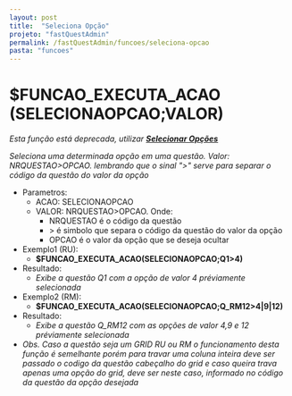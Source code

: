 ```yaml
---
layout: post
title:  "Seleciona Opção"
projeto: "fastQuestAdmin"
permalink: /fastQuestAdmin/funcoes/seleciona-opcao
pasta: "funcoes"
---	
```

# $FUNCAO_EXECUTA_ACAO (SELECIONAOPCAO;VALOR)
*Esta função está deprecada, utilizar **<a href="/fastQuestAdmin/funcoesv2/selecionarOpcao">Selecionar Opções</a>***

*Seleciona uma determinada opção em uma questão. Valor: NRQUESTAO>OPCAO. lembrando que o sinal ">" serve para separar o código da questão do valor da opção*

- Parametros: 
    - ACAO: SELECIONAOPCAO
    - VALOR: NRQUESTAO>OPCAO. Onde: 
        - NRQUESTAO é o código da questão
        - \> é simbolo que separa o código da questão do valor da opção
        - OPCAO é o valor da opção que se deseja ocultar
- Exemplo1 (RU):
    - **$FUNCAO_EXECUTA_ACAO(SELECIONAOPCAO;Q1>4)**
- Resultado:
    - *Exibe a questão Q1 com a opção de valor 4 préviamente selecionada*
- Exemplo2 (RM):
    - **$FUNCAO_EXECUTA_ACAO(SELECIONAOPCAO;Q_RM12>4\|9\|12)**
- Resultado:
    - *Exibe a questão Q_RM12 com as opções de valor 4,9 e 12 préviamente selecionada*
- *Obs. Caso a questão seja um GRID RU ou RM o funcionamento desta função é semelhante porém para travar uma coluna inteira deve ser passado o codigo da questão cabeçalho do grid e caso queira trava apenas uma opção do grid, deve ser neste caso, informado no código da questão da opção desejada*
